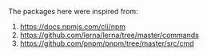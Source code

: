 The packages here were inspired from:

1. https://docs.npmjs.com/cli/npm
2. https://github.com/lerna/lerna/tree/master/commands
3. https://github.com/pnpm/pnpm/tree/master/src/cmd
